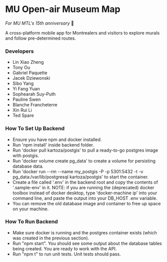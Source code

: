# MU Open-air Museum Map
_For MU MTL's 15th anniversary_ 🎉

A cross-platform mobile app for Montrealers and visitors to explore murals and follow pre-determined routes.

### Developers
- Lin Xiao Zheng
- Tony Ou
- Gabriel Paquette
- Jacek Dziewonski
- Sibo Yang
- Yi Fang Yuan
- Sophearah Suy-Puth
- Pauline Swen
- Blanche Francheterre
- Xin Rui Li
- Ted Spare

### How To Set Up Backend
- Ensure you have npm and docker installed.
- Run 'npm install' inside backend folder.
- Run 'docker pull kartoza/postgis' to pull a ready-to-go postgres image with postgis.
- Run 'docker volume create pg_data' to create a volume for persisting database data.
- Run 'docker run --rm --name my_postgis -P -p 5301:5432 -t -v pg_data:/var/lib/postgresql kartoza/postgis' to start the container.
- Create a file called '.env' in the backend root and copy the contents of '.sample-env' in it. NOTE: if you are running the (deprecated) docker
toolbox instead of docker desktop, type 'docker-machine ip' into your command line, and paste the output into your DB_HOST .env variable.
- You can remove the old database image and container to free up space on your machine.

### How To Run Backend
- Make sure docker is running and the postgres container exists (which was created in the previous section).
- Run "npm start". You should see some output about the database tables being created. You are ready to work with the API.
- Run "npm t" to run unit tests. Unit tests should pass.
